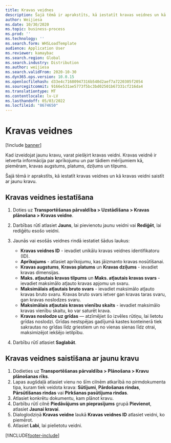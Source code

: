 ```yaml
---
title: Kravas veidnes
description: Šajā tēmā ir aprakstīts, kā iestatīt kravas veidnes un kā kravas veidni saistīt ar jaunu kravu.
author: Weijiesa
ms.date: 10/30/2020
ms.topic: business-process
ms.prod: ''
ms.technology: ''
ms.search.form: WHSLoadTemplate
audience: Application User
ms.reviewer: kamaybac
ms.search.region: Global
ms.search.industry: Distribution
ms.author: weijiesa
ms.search.validFrom: 2020-10-30
ms.dyn365.ops.version: 10.0.15
ms.openlocfilehash: d33e4c71680947316b540d2aef7a7220305f2054
ms.sourcegitcommit: 9166e531ae5773f5bc3bd02501b67331cf216da4
ms.translationtype: MT
ms.contentlocale: lv-LV
ms.lasthandoff: 05/03/2022
ms.locfileid: "8674650"
---
```

# <a name="load-templates"></a>Kravas veidnes

[!include [banner](../../includes/banner.md)]

Kad izveidojat jaunu kravu, varat piešķirt kravas veidni. Kravas veidnē ir ietverta informācija par aprīkojumu un par tādiem mērījumiem kā, piemēram, kravas augstums, platums, dziļums un tilpums.

Šajā tēmā ir aprakstīts, kā iestatīt kravas veidnes un kā kravas veidni saistīt ar jaunu kravu.

## <a name="set-up-a-load-template"></a>Kravas veidnes iestatīšana

1. Doties uz **Transportēšanas pārvaldība \> Uzstādīšana \> Kravas plānošana \> Kravas veidne**.
1. Darbības rūtī atlasiet **Jauns**, lai pievienotu jaunu veidni vai **Rediģēt**, lai rediģētu esošo veidni.
1. Jaunās vai esošās veidnes rindā iestatiet šādus laukus:

    - **Kravas veidnes ID** - ievadiet unikālu kravas veidnes identifikatoru (ID).
    - **Aprīkojums** - atlasiet aprīkojumu, kas jāizmanto kravas nosūtīšanai.
    - **Kravas augstums**, **Kravas platums** un **Kravas dziļums** - ievadiet kravas dimensijas.
    - **Maks. atļautais kravas tilpums** un **Maks. atļautais kravas svars** - ievadiet maksimālo atļauto kravas apjomu un svaru.
    - **Maksimālais atļautais bruto svars** - ievadiet maksimālo atļauto kravas bruto svaru. Kravas bruto svars ietver gan kravas taras svaru, gan kravas noslodzes svaru.
    - **Maksimālais atļautais kravas vienību skaits** - ievadiet maksimālo kravas vienību skaitu, ko var saturēt krava.
    - **Kravas noslodze uz grīdas** — atzīmējiet šo izvēles rūtiņu, lai lietotu grīdas noslodzi. Grīdas nestspējas gadījumā kastes konteinerā tiek sakrautas no grīdas līdz griestiem un no vienas sienas līdz otrai, maksimizējot iekšējo ietilpību.

1. Darbību rūtī atlasiet **Saglabāt**.

## <a name="associate-a-load-template-with-a-new-load"></a>Kravas veidnes saistīšana ar jaunu kravu

1. Dodieties uz **Transportēšanas pārvaldība \> Plānošana \> Kravu plānošanas rīks**.
1. Lapas augšdaļā atlasiet vienu no šīm cilnēm atkarībā no pirmdokumenta tipa, kuram tiek veidota krava: **Sūtījumi**, **Pārdošanas rindas**, **Pārsūtīšanas rindas** vai **Pirkšanas pasūtījuma rindas**. 
1. Atlasiet konkrētu dokumentu, kam plānot kravu.
1. Darbību rūtī cilnē **Piedāvājums un pieprasījums** grupā **Pievienot**, atlasiet **Jaunai kravai**.
1. Dialoglodziņā **Kravas veidne** laukā **Kravas veidnes ID** atlasiet veidni, ko piemērot.
1. Atlasiet **Labi**, lai pielietotu veidni.


[!INCLUDE[footer-include](../../../includes/footer-banner.md)]